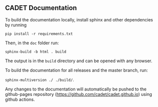## CADET Documentation


To build the documentation locally, install sphinx and other dependencies by running

```
pip install -r requirements.txt

```

Then, in the `doc` folder run:

`sphinx-build -b html . build`

The output is in the `build` directory and can be opened with any browser.

To build the documentation for all releases and the master branch, run:

`sphinx-multiversion ./ ./build/`.

Any changes to the documentation will automatically be pushed to the github-pages repository (https://github.com/cadet/cadet.github.io) using github actions.
